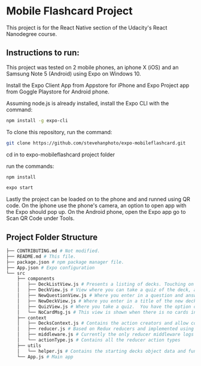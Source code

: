 # Mobile Flashcard Project

This project is for the React Native section of the Udacity's React Nanodegree course.

## Instructions to run:

This project was tested on 2 mobile phones, an iphone X (iOS) and an Samsung Note 5 (Android) using Expo on Windows 10.

Install the Expo Client App from Appstore for iPhone and Expo Project app from Goggle Playstore for Android phone.

Assuming node.js is already installed, install the Expo CLI with the command:

```bash
npm install -g expo-cli
```

To clone this repository, run the command:

```bash
git clone https://github.com/stevehanphoto/expo-mobileflashcard.git
```

cd in to expo-mobileflashcard project folder

run the commands:

```bash
npm install

expo start
```

Lastly the project can be loaded on to the phone and and runned using QR code.
On the iphone use the phone's camera, an option to open app with the Expo should pop up.
On the Android phone, open the Expo app go to Scan QR Code under Tools.

## Project Folder Structure
```bash
├── CONTRIBUTING.md # Not modified.
├── README.md # This file.
├── package.json # npm package manager file.
├── App.json # Expo configuration
└── src
    ├── components
    │   ├── DeckListView.js # Presents a listing of decks. Touching on a deck takes you to the Deck View for that deck
    │   ├── DeckView.js # View where you can take a quiz of the deck, add cards, or delete it.
    │   ├── NewQuestionView.js # Where you enter in a question and answer form.
    │   ├── NewDeckView.js # Where you enter in a title of the new deck
    │   ├── QuizView.js # Where you take a quiz.  You have the option of seeing the question or answer and marking whether you got it correctly or incorrectly. Once you finish the result is presented.
    │   └── NoCardMsg.js # This view is shown when there is no cards in the deck
    ├── context
    │   ├── DecksContext.js # Contains the action creators and allow components to dispatch actions to the reducer
    │   ├── reducer.js # Based on Redux reducers and implemented using the useReducers.  Returns the new state based on the dispatched action and payload.
    │   ├── middleware.js # Currently the only reducer middleware logs the actions and state changes
    │   └── actionType.js # Contains all the reducer action types
    ├── utils
    │   └── helper.js # Contains the starting decks object data and functions to handle notifications  
    └── App.js # Main app
```

